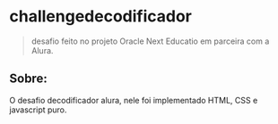 # challengedecodificador
>desafio feito no projeto Oracle Next Educatio em parceira com a Alura.

## Sobre:
O desafio decodificador alura, nele foi implementado HTML, CSS e javascript puro.

